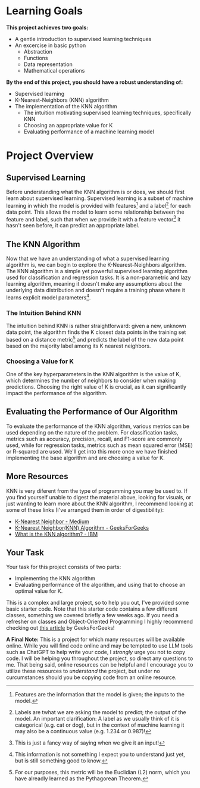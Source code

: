# Learning Goals
**This project achieves two goals:**
 - A gentle introduction to supervised learning techniques
 - An excercise in basic python
    - Abstraction
    - Functions
    - Data representation
    - Mathematical operations
      
 **By the end of this project, you should have a robust understanding of:**
   - Supervised learning
   - K-Nearest-Neighbors (KNN) algorithm
   - The implementation of the KNN algorithm
      - The intuition motivating supervised learning techniques, specifically KNN
      - Choosing an appropriate value for K
      - Evaluating performance of a machine learning model
        
# Project Overview

## Supervised Learning
 Before understanding what the KNN algorithm is or does, we should first learn about supervised learning. Supervised learning is a subset of machine learning in which the model is provided with features[^1] and a label[^2] for each data point. This allows the model to learn some relationship between the feature and label, such that when we provide it with a feature vector[^3] it hasn't seen before, it can predict an appropriate label.
 
## The KNN Algorithm
 Now that we have an understanding of what a supervised learning algorithm is, we can begin to explore the K-Nearest-Neighbors algorithm. The KNN algorithm is a simple yet powerful supervised learning algorithm used for classification and regression tasks. It is a non-parametric and lazy learning algorithm, meaning it doesn't make any assumptions about the underlying data distribution and doesn't require a training phase where it learns explicit model parameters[^4].
 
### The Intuition Behind KNN
 The intuition behind KNN is rather straightforward: given a new, unknown data point, the algorithm finds the K closest data points in the training set based on a distance metric[^5] and predicts the label of the new data point based on the majority label among its K nearest neighbors.
 
### Choosing a Value for K
 One of the key hyperparameters in the KNN algorithm is the value of K, which determines the number of neighbors to consider when making predictions. Choosing the right value of K is crucial, as it can significantly impact the performance of the algorithm.
 
## Evaluating the Performance of Our Algorithm
 To evaluate the performance of the KNN algorithm, various metrics can be used depending on the nature of the problem. For classification tasks, metrics such as accuracy, precision, recall, and F1-score are commonly used, while for regression tasks, metrics such as mean squared error (MSE) or R-squared are used. We'll get into this more once we have finished implementing the base algorithm and are choosing a value for K.
 
## More Resources
 KNN is very diferent from the type of programming you may be used to. If you find yourself unable to digest the material above, looking for visuals, or just wanting to learn more about the KNN algorithm, I recommend looking at some of these links (I've arranged them in order of digestibility):
  - [K-Nearest Neighbor - Medium](https://medium.com/swlh/k-nearest-neighbor-ca2593d7a3c4)
  - [K-Nearest Neighbor(KNN) Algorithm - GeeksForGeeks](https://www.geeksforgeeks.org/k-nearest-neighbours/#)
  - [What is the KNN algorithm? - IBM](https://www.ibm.com/topics/knn#:~:text=The%20k%2Dnearest%20neighbors%20(KNN)%20algorithm%20is%20a%20non,used%20in%20machine%20learning%20today.)
    
## Your Task
 Your task for this project consists of two parts:
  - Implementing the KNN algorithm
  - Evaluating performance of the algorithm, and using that to choose an optimal value for K.

 This is a complex and large project, so to help you out, I've provided some basic starter code. Note that this starter code contains a few different classes, something we covered briefly a few weeks ago. If you need a refresher on classes and Object-Oriented Programming I highly recommend checking out [this article](https://www.geeksforgeeks.org/python-classes-and-objects/) by GeeksForGeeks!

**A Final Note:**
This is a project for which many resources will be available online. While you will find code online and may be tempted to use LLM tools such as ChatGPT to help write your code, I *strongly* urge you not to copy code. I will be helping you throughout the project, so direct any questions to me.
That being said, online resources can be helpful and I encourage you to utilize these resources to *understand* the project, but under no curcumstances should you be copying code from an online resource.

[^1]: Features are the information that the model is given; the inputs to the model.
[^2]: Labels are twhat we are asking the model to predict; the output of the model. An important clarification: A label as we usually think of it is categorical (e.g. cat or dog), but in the context of machine learning it may also be a continuous value (e.g. 1.234 or 0.987)!
[^3]: This is just a fancy way of saying when we give it an input!
[^4]: This information is not something I expect you to understand just yet, but is still something good to know.
[^5]: For our purposes, this metric will be the Euclidian (L2) norm, which you have alreadly learned as the Pythagorean Theorem.
